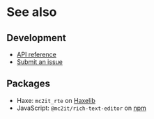 # See also

## Development
- [API reference](https://mc2it.github.io/rich-text-editor/api)
- [Submit an issue](https://github.com/mc2it/rich-text-editor/issues)

## Packages
- Haxe: `mc2it_rte` on [Haxelib](https://lib.haxe.org/p/mc2it_rte)
- JavaScript: `@mc2it/rich-text-editor` on [npm](https://www.npmjs.com/package/@mc2it/rich-text-editor)
